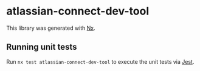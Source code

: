 # atlassian-connect-dev-tool

This library was generated with [Nx](https://nx.dev).

## Running unit tests

Run `nx test atlassian-connect-dev-tool` to execute the unit tests via [Jest](https://jestjs.io).
